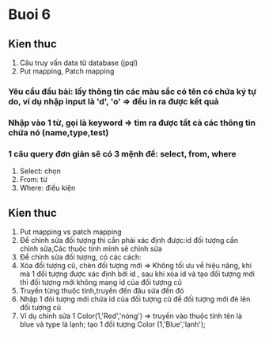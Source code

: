 # Buoi 6
## Kien thuc
1. Câu truy vấn data từ database (jpql)
2. Put mapping, Patch mapping
### Yêu cầu đầu bài: lấy thông tin các màu sắc có tên có chứa ký tự do, ví dụ nhập input là 'd', 'o' => đều in ra được kết quả
### Nhập vào 1 từ, gọi là keyword => tìm ra được tất cả các thông tin chứa nó (name,type,test)
### 1 câu query đơn giản sẽ có 3 mệnh đề: select, from, where
1. Select: chọn
2. From: từ
3. Where: điều kiện
## Kien thuc 
1. Put mapping vs patch mapping
2. Để chỉnh sửa đối tượng thì cần phải xác định được:id đối tượng cần chỉnh sửa,Các thuộc tính mình sẽ chỉnh sửa
3. Để chỉnh sửa đối tượng, có các cách:
4. Xóa đối tượng cũ, chèn đối tượng mới => Không tối ưu về hiệu năng, khi mà 1 đối tượng được xác định bởi id , sau khi xóa id và tạo đối tượng mới thì đối tượng mới không mang id của đối tượng cũ
5. Truyền từng thuộc tính,truyền đến đâu sửa đến đó 
6. Nhập 1 đói tượng mới chứa id của đối tượng cũ để đối tượng mới đè lên đối tượng cũ
7. Ví dụ chỉnh sửa 1 Color(1,'Red','nóng') => truyền vào thuộc tính tên là blue và type là lạnh; tạo 1 đối tượng Color (1,'Blue','lạnh');